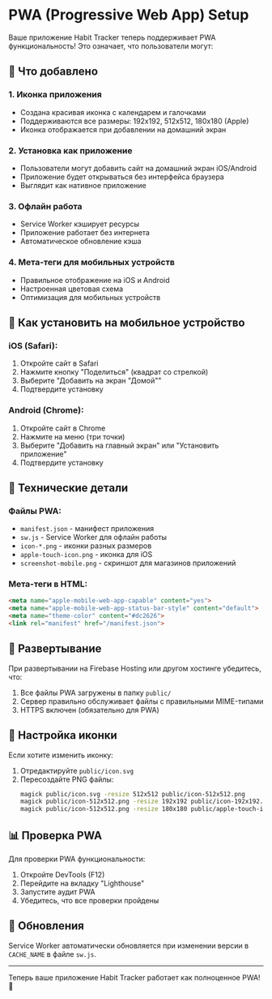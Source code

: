 # PWA (Progressive Web App) Setup

Ваше приложение Habit Tracker теперь поддерживает PWA функциональность! Это означает, что пользователи могут:

## 🎯 Что добавлено

### 1. **Иконка приложения**
- Создана красивая иконка с календарем и галочками
- Поддерживаются все размеры: 192x192, 512x512, 180x180 (Apple)
- Иконка отображается при добавлении на домашний экран

### 2. **Установка как приложение**
- Пользователи могут добавить сайт на домашний экран iOS/Android
- Приложение будет открываться без интерфейса браузера
- Выглядит как нативное приложение

### 3. **Офлайн работа**
- Service Worker кэширует ресурсы
- Приложение работает без интернета
- Автоматическое обновление кэша

### 4. **Мета-теги для мобильных устройств**
- Правильное отображение на iOS и Android
- Настроенная цветовая схема
- Оптимизация для мобильных устройств

## 📱 Как установить на мобильное устройство

### iOS (Safari):
1. Откройте сайт в Safari
2. Нажмите кнопку "Поделиться" (квадрат со стрелкой)
3. Выберите "Добавить на экран "Домой""
4. Подтвердите установку

### Android (Chrome):
1. Откройте сайт в Chrome
2. Нажмите на меню (три точки)
3. Выберите "Добавить на главный экран" или "Установить приложение"
4. Подтвердите установку

## 🔧 Технические детали

### Файлы PWA:
- `manifest.json` - манифест приложения
- `sw.js` - Service Worker для офлайн работы
- `icon-*.png` - иконки разных размеров
- `apple-touch-icon.png` - иконка для iOS
- `screenshot-mobile.png` - скриншот для магазинов приложений

### Мета-теги в HTML:
```html
<meta name="apple-mobile-web-app-capable" content="yes">
<meta name="apple-mobile-web-app-status-bar-style" content="default">
<meta name="theme-color" content="#dc2626">
<link rel="manifest" href="/manifest.json">
```

## 🚀 Развертывание

При развертывании на Firebase Hosting или другом хостинге убедитесь, что:

1. Все файлы PWA загружены в папку `public/`
2. Сервер правильно обслуживает файлы с правильными MIME-типами
3. HTTPS включен (обязательно для PWA)

## 🎨 Настройка иконки

Если хотите изменить иконку:
1. Отредактируйте `public/icon.svg`
2. Пересоздайте PNG файлы:
   ```bash
   magick public/icon.svg -resize 512x512 public/icon-512x512.png
   magick public/icon-512x512.png -resize 192x192 public/icon-192x192.png
   magick public/icon-512x512.png -resize 180x180 public/apple-touch-icon.png
   ```

## 📊 Проверка PWA

Для проверки PWA функциональности:
1. Откройте DevTools (F12)
2. Перейдите на вкладку "Lighthouse"
3. Запустите аудит PWA
4. Убедитесь, что все проверки пройдены

## 🔄 Обновления

Service Worker автоматически обновляется при изменении версии в `CACHE_NAME` в файле `sw.js`.

---

Теперь ваше приложение Habit Tracker работает как полноценное PWA! 🎉
